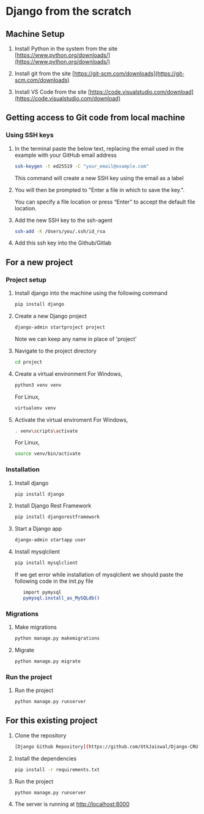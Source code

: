 # Django from the scratch

## Machine Setup

1.  Install Python in the system from the site [https://www.python.org/downloads/](https://www.python.org/downloads/)

2.  Install git from the site [https://git-scm.com/downloads](https://git-scm.com/downloads)

3.  Install VS Code from the site [https://code.visualstudio.com/download](https://code.visualstudio.com/download)



## Getting access to Git code from local machine

### Using SSH keys

1.  In the terminal paste the below text, replacing the email used in the example with your GitHub email address
    ```bash
    ssh-keygen -t ed25519 -C "your_email@example.com"
    ```
    This command will create a new SSH key using the email as a label

2.  You will then be prompted to "Enter a file in which to save the key.".

    You can specify a file location or press “Enter” to accept the default file location.

3.  Add the new SSH key to the ssh-agent
    ```bash
    ssh-add -K /Users/you/.ssh/id_rsa
    ```

4.  Add this ssh key into the Github/Gitlab


## For a new project

### Project setup


1.  Install django into the machine using the following command
    ```bash
    pip install django
    ```

2.  Create a new Django project
    ```bash
    django-admin startproject project
    ```
    Note we can keep any name in place of 'project'

    

3.  Navigate to the project directory
    ```bash
    cd project
    ```

4.  Create a virtual environment
    For Windows,
    ```bash
    python3 venv venv
    ```

    For Linux,
    ```bash
    virtualenv venv
    ```

5.  Activate the virtual enviroment
    For Windows,
    ```bash
    . venv\scripts\activate
    ```

    For Linux,
    ```bash
    source venv/bin/activate
    ```

### Installation

1.  Install django

    ```bash
    pip install django
    ```

2.  Install Django Rest Framework
    ```bash
    pip install djangorestframework
    ```

3.  Start a Django app
    ```bash
    django-admin startapp user
    ```

4.  Install mysqlclient
    ```bash
    pip install mysqlclient
    ```
    If we get error while installation of mysqlclient we should paste the following code in the init.py file

    ```bash
       import pymysql
       pymysql.install_as_MySQLdb()
    ```


### Migrations

1.  Make migrations
    ```bash
    python manage.py makemigrations
    ```

2.  Migrate
    ```bash
    python manage.py migrate
    ```

### Run the project

1.  Run the project
    ```bash
    python manage.py runserver
    ```

## For this existing project

1.  Clone the repository
    ```bash
    [Django Github Repository](https://github.com/UtkJaiswal/Django-CRUD-Form)
    ```

2.  Install the dependencies
    ```bash
    pip install -r requirements.txt
    ```

3.  Run the project
    ```bash
    python manage.py runserver
    ```

4.  The server is running at [http://localhost:8000](http://localhost:8000)

